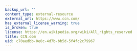 ```yaml
---
backup_url: ''
content_type: external-resource
external_url: https://www.ccn.com/
has_external_license_warning: true
is_broken: true
license: https://en.wikipedia.org/wiki/All_rights_reserved
title: CCN.com
uid: c70aedbb-0e0c-4d7b-bb5d-5f4fc2c79967
---
```

